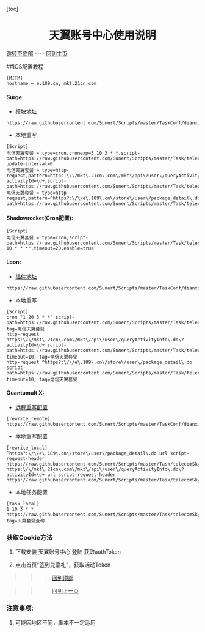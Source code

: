 

  [toc]  

 # <center> 天翼账号中心使用说明 </center>

 [跳转至底部](#注意事项)  ----  [回到主页](https://github.com/Sunert/Scripts)

##IOS配置教程
 ```
[MITM]
hostname = e.189.cn, mkt.21cn.com
 ```
#### Surge:
* [模块地址](https://raw.githubusercontent.com/Sunert/Scripts/master/TaskConf/dianxin/surge.sgmodule)

 ```
https://raw.githubusercontent.com/Sunert/Scripts/master/TaskConf/dianxin/surge.sgmodule
 ```
 * 本地重写
 
 ```
[Script]
电信天翼套餐 = type=cron,cronexp=5 10 3 * *,script-path=https://raw.githubusercontent.com/Sunert/Scripts/master/Task/telecomSky.js,script-update-interval=0
电信天翼套餐 = type=http-request,pattern=https:\/\/mkt\.21cn\.com\/mkt\/api\/user\/queryActivityInfo\.do\?activityId=\d+,script-path=https://raw.githubusercontent.com/Sunert/Scripts/master/Task/telecomSky.js
电信天翼套餐 = type=http-request,pattern=^https?:\/\/e\.189\.cn\/store\/user\/package_detail\.do,script-path=https://raw.githubusercontent.com/Sunert/Scripts/master/Task/telecomSky.js
```
#### Shadowrocket(Cron配置): 

```
[Script]
电信天翼套餐 = type=cron,script-path=https://raw.githubusercontent.com/Sunert/Scripts/master/Task/telecomSky.js,cronexpr="1 10 * * *",timeout=20,enable=true
```
####  Loon:

* [插件地址](https://raw.githubusercontent.com/Sunert/Scripts/master/TaskConf/dianxin/loon.plugin)

 ```
https://raw.githubusercontent.com/Sunert/Scripts/master/TaskConf/dianxin/loon.plugin
 ```
* 本地重写
  
 ```
[Script]
cron "1 20 3 * *" script-path=https://raw.githubusercontent.com/Sunert/Scripts/master/Task/telecomSky.js, tag=电信天翼套餐
http-request https:\/\/mkt\.21cn\.com\/mkt\/api\/user\/queryActivityInfo\.do\?activityId=\d+ script-path=https://raw.githubusercontent.com/Sunert/Scripts/master/Task/telecomSky.js, timeout=10, tag=电信天翼套餐
http-request ^https?:\/\/e\.189\.cn\/store\/user\/package_detail\.do script-path=https://raw.githubusercontent.com/Sunert/Scripts/master/Task/telecomSky.js, timeout=10, tag=电信天翼套餐
```
#### Quantumult X:
   * [远程重写配置](https://raw.githubusercontent.com/Sunert/Scripts/master/TaskConf/dianxin/qx_rewite.txt)
   
```
[rewrite_remote]
https://raw.githubusercontent.com/Sunert/Scripts/master/TaskConf/dianxin/qx_rewite.txt
```
   * 本地重写配置
   
```
[rewrite_local]
^https?:\/\/e\.189\.cn\/store\/user\/package_detail\.do url script-request-header https://raw.githubusercontent.com/Sunert/Scripts/master/Task/telecomSky.js
https:\/\/mkt\.21cn\.com\/mkt\/api\/user\/queryActivityInfo\.do\?activityId=\d+ url script-request-header https://raw.githubusercontent.com/Sunert/Scripts/master/Task/telecomSky.js
```
   * 本地任务配置
   
```
[task_local]
1 10 3 * * https://raw.githubusercontent.com/Sunert/Scripts/master/Task/telecomSky.js, tag=天翼套餐查询
```
###  获取Cookie方法
  1. 下载安装 天翼账号中心 登陆 获取authToken
  
  2. 点击首页"签到兑豪礼"，获取活动Token

 >>> [回到顶部](#IOS配置教程)

 >>> [回到上一页](..)
 
### 注意事项:
   1.  可能因地区不同，脚本不一定适用



